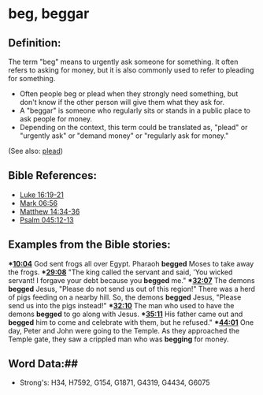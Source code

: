 # beg, beggar #

## Definition: ##

The term "beg" means to urgently ask someone for something. It often refers to asking for money, but it is also commonly used to refer to pleading for something.

 * Often people beg or plead when they strongly need something, but don't know if the other person will give them what they ask for.
 * A "beggar" is someone who regularly sits or stands in a public place to ask people for money.
 * Depending on the context, this term could be translated as, "plead" or "urgently ask" or "demand money" or "regularly ask for money."

(See also: [plead](../other/plead.md))

## Bible References: ##

* [Luke 16:19-21](rc://en/tn/help/luk/16/19)
* [Mark 06:56](rc://en/tn/help/mrk/06/56)
* [Matthew 14:34-36](rc://en/tn/help/mat/14/34)
* [Psalm 045:12-13](rc://en/tn/help/psa/045/012)

## Examples from the Bible stories: ##

  __*[10:04](rc://en/tn/help/obs/10/04)__ God sent frogs all over Egypt. Pharaoh __begged__ Moses to take away the frogs.
  __*[29:08](rc://en/tn/help/obs/29/08)__ "The king called the servant and said, 'You wicked servant! I forgave your debt because you __begged__ me."
  __*[32:07](rc://en/tn/help/obs/32/07)__ The demons __begged__ Jesus, "Please do not send us out of this region!" There was a herd of pigs feeding on a nearby hill. So, the demons __begged__ Jesus, "Please send us into the pigs instead!"
  __*[32:10](rc://en/tn/help/obs/32/10)__ The man who used to have the demons __begged__ to go along with Jesus.
  __*[35:11](rc://en/tn/help/obs/35/11)__ His father came out and __begged__ him to come and celebrate with them, but he refused."
  __*[44:01](rc://en/tn/help/obs/44/01)__ One day, Peter and John were going to the Temple. As they approached the Temple gate, they saw a crippled man who was __begging__ for money.

## Word Data:##

* Strong's: H34, H7592, G154, G1871, G4319, G4434, G6075

